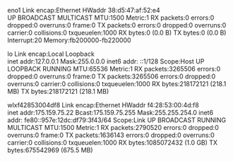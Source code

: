 eno1      Link encap:Ethernet  HWaddr 38:d5:47:af:52:e4  
          UP BROADCAST MULTICAST  MTU:1500  Metric:1
          RX packets:0 errors:0 dropped:0 overruns:0 frame:0
          TX packets:0 errors:0 dropped:0 overruns:0 carrier:0
          collisions:0 txqueuelen:1000 
          RX bytes:0 (0.0 B)  TX bytes:0 (0.0 B)
          Interrupt:20 Memory:fb200000-fb220000 

lo        Link encap:Local Loopback  
          inet addr:127.0.0.1  Mask:255.0.0.0
          inet6 addr: ::1/128 Scope:Host
          UP LOOPBACK RUNNING  MTU:65536  Metric:1
          RX packets:3265506 errors:0 dropped:0 overruns:0 frame:0
          TX packets:3265506 errors:0 dropped:0 overruns:0 carrier:0
          collisions:0 txqueuelen:1000 
          RX bytes:218172121 (218.1 MB)  TX bytes:218172121 (218.1 MB)

wlxf42853004df8 Link encap:Ethernet  HWaddr f4:28:53:00:4d:f8  
          inet addr:175.159.75.22  Bcast:175.159.75.255  Mask:255.255.254.0
          inet6 addr: fe80::957e:12dc:df79:3f43/64 Scope:Link
          UP BROADCAST RUNNING MULTICAST  MTU:1500  Metric:1
          RX packets:2790520 errors:0 dropped:0 overruns:0 frame:0
          TX packets:1636143 errors:0 dropped:0 overruns:0 carrier:0
          collisions:0 txqueuelen:1000 
          RX bytes:1085072432 (1.0 GB)  TX bytes:675542969 (675.5 MB)

